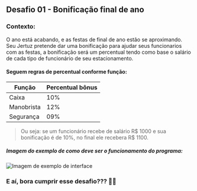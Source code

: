 ## Desafio 01 - Bonificação final de ano

### Contexto: 
O ano está acabando, e as festas de final de ano estão se aproximando.  
Seu Jertuz pretende dar uma bonificação para ajudar seus funcionarios com as festas, a bonificação será um percentual tendo como base o salário de cada tipo de funcionário de seu estacionamento. 

#### Seguem regras de percentual conforme função:  

Função | Percentual bônus
------------ | -------------
Caixa | 10% 
Manobrista | 12%
Segurança | 09%

  
> Ou seja: se um funcionário recebe de salário R$ 1000 e sua bonificação é de 10%, no final ele recebera R$ 1100.

##### **Imagem do exemplo de como deve ser o funcionamento do programa:** 

![Imagem de exemplo de interface](https://i.imgur.com/2lwtiVk.png)

### E aí, bora cumprir esse desafio??? 👩‍💻
